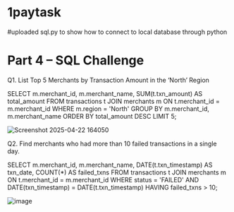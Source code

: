 # 1paytask



#uploaded sql.py to show how to connect to local database through python 
# Part 4 – SQL Challenge 
Q1. List Top 5 Merchants by Transaction Amount in the ‘North’ Region

SELECT 
    m.merchant_id,
    m.merchant_name,
    SUM(t.txn_amount) AS total_amount
FROM 
    transactions t
JOIN 
    merchants m ON t.merchant_id = m.merchant_id
WHERE 
    m.region = 'North'
GROUP BY 
    m.merchant_id, m.merchant_name
ORDER BY 
    total_amount DESC
LIMIT 5;

![Screenshot 2025-04-22 164050](https://github.com/user-attachments/assets/8b8bcc13-a20c-4353-a1c5-64b9d59dba0a)

Q2. Find merchants who had more than 10 failed transactions in a single day.

SELECT m.merchant_id, m.merchant_name, DATE(t.txn_timestamp) AS txn_date, COUNT(*) AS failed_txns
FROM transactions t
JOIN merchants m ON t.merchant_id = m.merchant_id
WHERE status = 'FAILED'
AND DATE(txn_timestamp) = DATE(t.txn_timestamp)
HAVING failed_txns > 10;

![image](https://github.com/user-attachments/assets/50a0492b-f851-4494-9b2f-e14a02b1b109)




